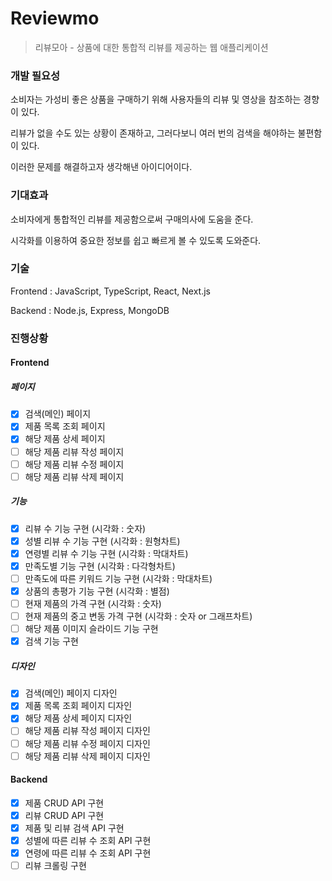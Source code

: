 # Reviewmo

> 리뷰모아 - 상품에 대한 통합적 리뷰를 제공하는 웹 애플리케이션

### 개발 필요성

소비자는 가성비 좋은 상품을 구매하기 위해 사용자들의 리뷰 및 영상을 참조하는 경향이 있다.

리뷰가 없을 수도 있는 상황이 존재하고, 그러다보니 여러 번의 검색을 해야하는 불편함이 있다.

이러한 문제를 해결하고자 생각해낸 아이디어이다.

### 기대효과

소비자에게 통합적인 리뷰를 제공함으로써 구매의사에 도움을 준다.

시각화를 이용하여 중요한 정보를 쉽고 빠르게 볼 수 있도록 도와준다.

### 기술

Frontend : JavaScript, TypeScript, React, Next.js

Backend : Node.js, Express, MongoDB

### 진행상황

#### Frontend

##### 페이지

- [x] 검색(메인) 페이지
- [x] 제품 목록 조회 페이지
- [x] 해당 제품 상세 페이지
- [ ] 해당 제품 리뷰 작성 페이지
- [ ] 해당 제품 리뷰 수정 페이지
- [ ] 해당 제품 리뷰 삭제 페이지

##### 기능

- [x] 리뷰 수 기능 구현 (시각화 : 숫자)
- [x] 성별 리뷰 수 기능 구현 (시각화 : 원형차트)
- [x] 연령별 리뷰 수 기능 구현 (시각화 : 막대차트)
- [x] 만족도별 기능 구현 (시각화 : 다각형차트)
- [ ] 만족도에 따른 키워드 기능 구현 (시각화 : 막대차트)
- [x] 상품의 총평가 기능 구현 (시각화 : 별점)
- [ ] 현재 제품의 가격 구현 (시각화 : 숫자)
- [ ] 현재 제품의 중고 변동 가격 구현 (시각화 : 숫자 or 그래프차트)
- [ ] 해당 제품 이미지 슬라이드 기능 구현
- [x] 검색 기능 구현

##### 디자인

- [x] 검색(메인) 페이지 디자인
- [x] 제품 목록 조회 페이지 디자인
- [x] 해당 제품 상세 페이지 디자인
- [ ] 해당 제품 리뷰 작성 페이지 디자인
- [ ] 해당 제품 리뷰 수정 페이지 디자인
- [ ] 해당 제품 리뷰 삭제 페이지 디자인

#### Backend

- [x] 제품 CRUD API 구현
- [x] 리뷰 CRUD API 구현
- [x] 제품 및 리뷰 검색 API 구현
- [x] 성별에 따른 리뷰 수 조회 API 구현
- [x] 연령에 따른 리뷰 수 조회 API 구현
- [ ] 리뷰 크롤링 구현
